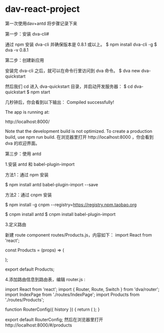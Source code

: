 # dav-react-project
第一次使用dav+antd 将步骤记录下来

第一步：安装 dva-cli#

通过 npm 安装 dva-cli 并确保版本是 0.8.1 或以上。
$ npm install dva-cli -g
$ dva -v
0.8.1

第二步：创建新应用

安装完 dva-cli 之后，就可以在命令行里访问到 dva 命令。
$ dva new dva-quickstart

然后我们 cd 进入 dva-quickstart 目录，并启动开发服务器：
$ cd dva-quickstart
$ npm start

几秒钟后，你会看到以下输出：
Compiled successfully!

The app is running at:

http://localhost:8000/

Note that the development build is not optimized.
To create a production build, use npm run build.
在浏览器里打开 http://localhost:8000 ，你会看到 dva 的欢迎界面。

第三步：使用 antd

1.安装 antd 和 babel-plugin-import

方法1：通过 npm 安装

$ npm install antd babel-plugin-import --save

方法2：通过 cnpm 安装

$ npm install -g cnpm --registry=https://registry.npm.taobao.org

$ cnpm install antd 
$ cnpm install babel-plugin-import 


3.定义路由

新建 route component routes/Products.js，内容如下：
import React from 'react';

const Products = (props) => (
  
);

export default Products;



4.添加路由信息到路由表，编辑 router.js :

import React from 'react';
import { Router, Route, Switch } from 'dva/router';
import IndexPage from './routes/IndexPage';
import Products from './routes/Products';

function RouterConfig({ history }) {
  return (
    <Router history={history}>
      <Switch>
        <Route path="/products" exact component={Products} />
      </Switch>
    </Router>
  );
}

export default RouterConfig;
然后在浏览器里打开 http://localhost:8000/#/products 
